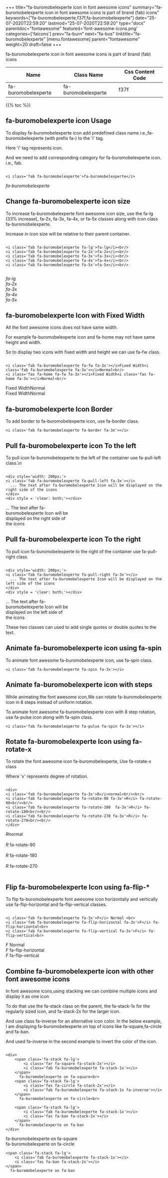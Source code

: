 +++
title="fa-buromobelexperte icon in font awesome icons"
summary="fa-buromobelexperte icon in font awesome icons is part of brand (fab) icons"
keywords=["fa-buromobelexperte,f37f,fa-buromobelexperte"]
date="25-07-2020T22:59:20"
lastmod="25-07-2020T22:59:20"
type="docs"
parentdoc="fontawesome"
featured='font-awesome-icons.png'
categories=['faicons']
prev="fa-burn"
next="fa-bus"
linktitle="fa-buromobelexperte"
[menu.fontawesome]
parent="fontawesome"
weight=20
draft=false
+++


fa-buromobelexperte icon in font awesome icons is part of brand (fab) icons

<div class='table-responsive'><table class='table'><thead><tr><th>Name</th><th>Class Name</th><th>Css Content Code</th></tr></thead><tbody><tr><td>fa-buromobelexperte</td><td>fa-buromobelexperte</td><td>f37f</td></tr></tbody></table></div>


{{% toc %}}


## fa-buromobelexperte icon Usage

To display fa-buromobelexperte icon add predefined class name i.e.,fa-buromobelexperte (with prefix fa-) to the 'i' tag.

Here 'i' tag represents icon.

And we need to add corresponding category for fa-buromobelexperte icon. i.e., fab.


```

<i class='fab fa-buromobelexperte'>fa-buromobelexperte</i>
```

<i class='fab fa-buromobelexperte'>fa-buromobelexperte</i>




## Change fa-buromobelexperte icon size
To increase fa-buromobelexperte font awesome icon size, use the fa-lg (33% increase), fa-2x, fa-3x, fa-4x, or fa-5x classes along with icon class fa-buromobelexperte.

Increase in icon size will be relative to their parent container. 

```

<i class='fab fa-buromobelexperte fa-lg'>fa-lg</i><br/>
<i class='fab fa-buromobelexperte fa-2x'>fa-2x</i><br/>
<i class='fab fa-buromobelexperte fa-3x'>fa-3x</i><br/>
<i class='fab fa-buromobelexperte fa-4x'>fa-4x</i><br/>
<i class='fab fa-buromobelexperte fa-5x'>fa-5x</i><br/>
            
```

<i class='fab fa-buromobelexperte fa-lg'>fa-lg</i><br/>
<i class='fab fa-buromobelexperte fa-2x'>fa-2x</i><br/>
<i class='fab fa-buromobelexperte fa-3x'>fa-3x</i><br/>
<i class='fab fa-buromobelexperte fa-4x'>fa-4x</i><br/>
<i class='fab fa-buromobelexperte fa-5x'>fa-5x</i><br/>
            



## fa-buromobelexperte Icon with Fixed Width 

All the font awesome icons does not have same width.

For example fa-buromobelexperte icon and fa-home may not have same height and width.

So to display two icons with fixed width and height we can use fa-fw class.


```

<i class='fab fa-buromobelexperte fa-fw fa-3x'></i>Fixed Width<i class='fab fa-buromobelexperte fa-3x'></i>Normal<br/>
<i class='fas fa-home fa-fw fa-3x'></i>Fixed Width<i class='fas fa-home fa-3x'></i>Normal<br/>
```

<i class='fab fa-buromobelexperte fa-fw fa-3x'></i>Fixed Width<i class='fab fa-buromobelexperte fa-3x'></i>Normal<br/>
<i class='fas fa-home fa-fw fa-3x'></i>Fixed Width<i class='fas fa-home fa-3x'></i>Normal<br/>



## fa-buromobelexperte Icon Border 

To add border to fa-buromobelexperte icon, use fa-border class.


```
<i class='fab fa-buromobelexperte fa-border fa-3x'></i>

```
<i class='fab fa-buromobelexperte fa-border fa-3x'></i>





## Pull fa-buromobelexperte icon To the left

To pull icon fa-buromobelexperte to the left of the container use fa-pull-left class.\n

```

<div style='width: 200px;'>
<i class='fab fa-buromobelexperte fa-pull-left fa-3x'></i>
  ... The text after fa-buromobelexperte Icon will be displayed on the right side of the icons
</div>
<div style = 'clear: both;'></div>
```

<div style='width: 200px;'>
<i class='fab fa-buromobelexperte fa-pull-left fa-3x'></i>
  ... The text after fa-buromobelexperte Icon will be displayed on the right side of the icons
</div>
<div style = 'clear: both;'></div>




## Pull fa-buromobelexperte icon To the right
To pull icon fa-buromobelexperte to the right of the container use fa-pull-right class.

```

<div style='width: 200px;'>
<i class='fab fa-buromobelexperte fa-pull-right fa-3x'></i>
  ... The text after fa-buromobelexperte Icon will be displayed on the left side of the icons
</div>
<div style = 'clear: both;'></div>
```

<div style='width: 200px;'>
<i class='fab fa-buromobelexperte fa-pull-right fa-3x'></i>
  ... The text after fa-buromobelexperte Icon will be displayed on the left side of the icons
</div>
<div style = 'clear: both;'></div>

These two classes can used to add single quotes or double quotes to the text.


## Animate fa-buromobelexperte icon using fa-spin
To animate font awesome fa-buromobelexperte icon, use fa-spin class.

```
<i class='fab fa-buromobelexperte fa-spin fa-3x'></i>
```
<i class='fab fa-buromobelexperte fa-spin fa-3x'></i>




## Animate fa-buromobelexperte icon with steps
While animating the font awesome icon,We can rotate fa-buromobelexperte icon in 8 steps instead of uniform rotation.

To animate font awesome fa-buromobelexperte icon with 8 step rotation, use fa-pulse icon along with fa-spin class.


```
<i class='fab fa-buromobelexperte fa-pulse fa-spin fa-3x'></i>

```
<i class='fab fa-buromobelexperte fa-pulse fa-spin fa-3x'></i>





## Rotate fa-buromobelexperte Icon using fa-rotate-x
To rotate the font awesome icon fa-buromobelexperte, Use fa-rotate-x class

Where 'x' represents degree of rotation.


```

<div>
<i class='fab fa-buromobelexperte fa-3x'>R</i>normal<br/><br/>
<i class='fab fa-buromobelexperte fa-rotate-90 fa-3x'>R</i> fa-rotate-90<br/><br/> 
<i class='fab fa-buromobelexperte fa-rotate-180  fa-3x'>R</i> fa-rotate-180<br/><br/> 
<i class='fab fa-buromobelexperte fa-rotate-270 fa-3x'>R</i> fa-rotate-270<br/><br/>
</div>
```

<div>
<i class='fab fa-buromobelexperte fa-3x'>R</i>normal<br/><br/>
<i class='fab fa-buromobelexperte fa-rotate-90 fa-3x'>R</i> fa-rotate-90<br/><br/> 
<i class='fab fa-buromobelexperte fa-rotate-180  fa-3x'>R</i> fa-rotate-180<br/><br/> 
<i class='fab fa-buromobelexperte fa-rotate-270 fa-3x'>R</i> fa-rotate-270<br/><br/>
</div>




## Flip fa-buromobelexperte Icon using fa-flip-*
To flip fa-buromobelexperte font awesome icon horizontally and vertically use fa-flip-horizontal and fa-flip-vertical classes. 

```

<i class='fab fa-buromobelexperte fa-3x'>F</i> Normal <br>
<i class='fab fa-buromobelexperte fa-flip-horizontal fa-3x'>F</i> fa-flip-horizontal<br>
<i class='fab fa-buromobelexperte fa-flip-vertical fa-3x'>F</i> fa-flip-vertical<br>
```

<i class='fab fa-buromobelexperte fa-3x'>F</i> Normal <br>
<i class='fab fa-buromobelexperte fa-flip-horizontal fa-3x'>F</i> fa-flip-horizontal<br>
<i class='fab fa-buromobelexperte fa-flip-vertical fa-3x'>F</i> fa-flip-vertical<br>




## Combine fa-buromobelexperte icon with other font awesome icons
In font awesome icons,using stacking we can combine multiple icons and display it as one icon 

To do that use the fa-stack class on the parent, the fa-stack-1x for the regularly sized icon, and fa-stack-2x for the larger icon.

And use class fa-inverse for an alternative icon color. 
In the below example, I am displaying fa-buromobelexperte on top of icons like fa-square,fa-circle and fa-ban.

And used fa-inverse in the second example to invert the color of the icon.

```

<div>
    <span class='fa-stack fa-lg'>
        <i class='far fa-square fa-stack-2x'></i>
        <i class='fab fa-buromobelexperte fa-stack-1x'></i>
    </span>
      fa-buromobelexperte on fa-square<br>
    <span class='fa-stack fa-lg'>
        <i class='fas fa-circle fa-stack-2x'></i>
        <i class='fab fa-buromobelexperte fa-stack-1x fa-inverse'></i>
    </span>
      fa-buromobelexperte on fa-circle<br>

    <span class='fa-stack fa-lg'>
        <i class='fab fa-buromobelexperte fa-stack-1x'></i>
        <i class='fas fa-ban fa-stack-2x'></i>
    </span>
      fa-buromobelexperte on fa-ban
</div>
```

<div>
    <span class='fa-stack fa-lg'>
        <i class='far fa-square fa-stack-2x'></i>
        <i class='fab fa-buromobelexperte fa-stack-1x'></i>
    </span>
      fa-buromobelexperte on fa-square<br>
    <span class='fa-stack fa-lg'>
        <i class='fas fa-circle fa-stack-2x'></i>
        <i class='fab fa-buromobelexperte fa-stack-1x fa-inverse'></i>
    </span>
      fa-buromobelexperte on fa-circle<br>

    <span class='fa-stack fa-lg'>
        <i class='fab fa-buromobelexperte fa-stack-1x'></i>
        <i class='fas fa-ban fa-stack-2x'></i>
    </span>
      fa-buromobelexperte on fa-ban
</div>






